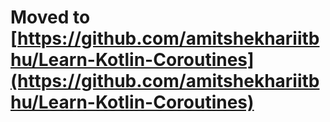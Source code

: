 # Moved to [https://github.com/amitshekhariitbhu/Learn-Kotlin-Coroutines](https://github.com/amitshekhariitbhu/Learn-Kotlin-Coroutines)
